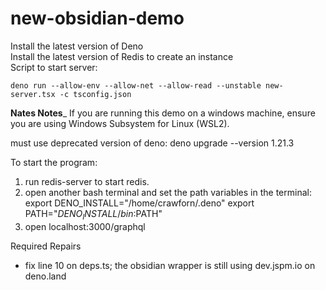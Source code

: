 # new-obsidian-demo

Install the latest version of Deno  
Install the latest version of Redis to create an instance  
Script to start server:  

`deno run --allow-env --allow-net --allow-read --unstable new-server.tsx -c tsconfig.json`


____Nates Notes_____
If you are running this demo on a windows machine, ensure you are using Windows Subsystem for Linux (WSL2).

must use deprecated version of deno:
deno upgrade --version 1.21.3

To start the program:
1. run redis-server to start redis.
2. open another bash terminal and set the path variables in the terminal:
    export DENO_INSTALL="/home/crawforn/.deno"
    export PATH="$DENO_INSTALL/bin:$PATH"
3. open localhost:3000/graphql

Required Repairs
- fix line 10 on deps.ts; the obsidian wrapper is still using dev.jspm.io on deno.land